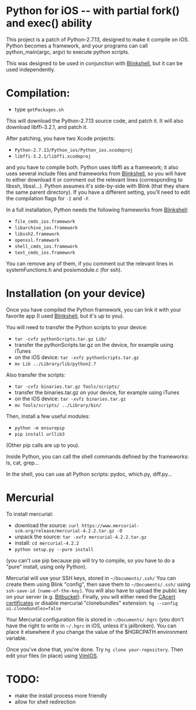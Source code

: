 # Python for iOS -- with partial fork() and exec() ability

This project is a patch of Python-2.7.13, designed to make it compile on iOS. Python becomes a framework, and your programs can call python_main(argc, argv) to execute python scripts. 

This was designed to be used in conjunction with [Blinkshell](https://github.com/holzschu/blink), but it can be used independently. 

# Compilation:

- type `getPackages.sh`

This will download the Python-2.7.13 source code, and patch it. It will also download libffi-3.2.1, and patch it. 

After patching, you have two Xcode projects: 
- `Python-2.7.13/Python_ios/Python_ios.xcodeproj`
- `libffi-3.2.1/libffi.xcodeproj`

and you have to compile both. Python uses libffi as a framework; it also uses several include files and frameworks from [Blinkshell](https://github.com/holzschu/blink), so you will have to either download it or comment out the relevant lines (corresponding to libssh, libssl...). Python assumes it's side-by-side with Blink (that they share the same parent directory). If you have a different setting, you'll need to edit the compilation flags for `-I` and `-F`. 

In a full installation, Python needs the following frameworks from [Blinkshell](https://github.com/holzschu/blink):
- `file_cmds_ios.framework`
- `libarchive_ios.framework`
- `libssh2.framework`
- `openssl.framework`
- `shell_cmds_ios.framework`
- `text_cmds_ios.framework`

You can remove any of them, if you comment out the relevant lines in systemFunctions.h and posixmodule.c (for ssh).

# Installation (on your device)

Once you have compiled the Python framework, you can link it with your favorite app (I used [Blinkshell](https://github.com/holzschu/blink), but it's up to you). 

You will need to transfer the Python scripts to your device:
- `tar -cvfz pythonScripts.tar.gz Lib/`
- transfer the pythonScripts.tar.gz on the device, for example using iTunes
- on the iOS device: `tar -xvfz pythonScripts.tar.gz`
- `mv Lib ../Library/lib/python2.7`

Also transfer the scripts: 
- `tar -cvfz binaries.tar.gz Tools/scripts/`
- transfer the binaries.tar.gz on your device, for example using iTunes
- on the iOS device: `tar -xvfz binaries.tar.gz` 
- `mv Tools/scripts/ ../Library/bin/`

Then, install a few useful modules: 
- `python -m ensurepip`
- `pip install urllib3`

(Other pip calls are up to you). 

Inside Python, you can call the shell commands defined by the frameworks: ls, cat, grep... 

In the shell, you can use all Python scripts: pydoc, which.py, diff.py... 

# Mercurial

To install mercurial:
- download the source: `curl https://www.mercurial-scm.org/release/mercurial-4.2.2.tar.gz -O`
- unpack the source: `tar -xvfz mercurial-4.2.2.tar.gz`
- install: `cd mercurial-4.2.2` 
- `python setup.py --pure install`

(you can't use pip because pip will try to compile, so you have to do a "pure" install, using only Python).

Mercurial will use your SSH keys, stored in `~/Documents/.ssh/` You can create them using Blink "config", then save them to `~/Documents/.ssh/` using `ssh-save-id [name-of-the-key]`. You will also have to upload the public key on your server (e.g. [Bitbucket](http://bitbucket.org)). Finally, you will either need the [CAcert certificates](https://www.mercurial-scm.org/wiki/CACertificates) or disable mercurial "clonebundles" extension: 
`hg --config ui.clonebundles=false`

Your Mercurial configuration file is stored in  `~/Documents/.hgrc` (you don't have the right to write in `~/.hgrc` in iOS, unless it's jailbroken). You can place it elsewhere if you change the value of the $HGRCPATH environment variable. 

Once you've done that, you're done. Try `hg clone your-repository`. Then edit your files (in place) using [VimIOS](https://github.com/holzschu/VimIOS). 

# TODO:
- make the install process more friendly 
- allow for shell redirection 
